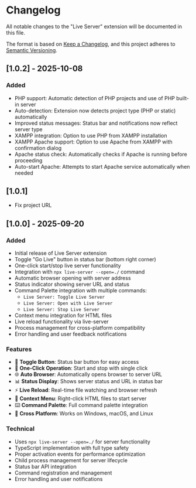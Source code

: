 # Changelog

All notable changes to the "Live Server" extension will be documented in this file.

The format is based on [Keep a Changelog](https://keepachangelog.com/en/1.0.0/),
and this project adheres to [Semantic Versioning](https://semver.org/spec/v2.0.0.html).

## [1.0.2] - 2025-10-08

### Added
- PHP support: Automatic detection of PHP projects and use of PHP built-in server
- Auto-detection: Extension now detects project type (PHP or static) automatically
- Improved status messages: Status bar and notifications now reflect server type
- XAMPP integration: Option to use PHP from XAMPP installation
- XAMPP Apache support: Option to use Apache from XAMPP with confirmation dialog
- Apache status check: Automatically checks if Apache is running before proceeding
- Auto-start Apache: Attempts to start Apache service automatically when needed

## [1.0.1]
- Fix project URL

## [1.0.0] - 2025-09-20

### Added
- Initial release of Live Server extension
- Toggle "Go Live" button in status bar (bottom right corner)
- One-click start/stop live server functionality
- Integration with `npx live-server --open=./` command
- Automatic browser opening with server address
- Status indicator showing server URL and status
- Command Palette integration with multiple commands:
  - `Live Server: Toggle Live Server`
  - `Live Server: Open with Live Server`
  - `Live Server: Stop Live Server`
- Context menu integration for HTML files
- Live reload functionality via live-server
- Process management for cross-platform compatibility
- Error handling and user feedback notifications

### Features
- 🚀 **Toggle Button**: Status bar button for easy access
- 🔄 **One-Click Operation**: Start and stop with single click
- 🌐 **Auto Browser**: Automatically opens browser to server URL
- 📊 **Status Display**: Shows server status and URL in status bar
- ⚡ **Live Reload**: Real-time file watching and browser refresh
- 🎯 **Context Menu**: Right-click HTML files to start server
- ⌨️ **Command Palette**: Full command palette integration
- 🔧 **Cross Platform**: Works on Windows, macOS, and Linux

### Technical
- Uses `npx live-server --open=./` for server functionality
- TypeScript implementation with full type safety
- Proper activation events for performance optimization
- Child process management for server lifecycle
- Status bar API integration
- Command registration and management
- Error handling and user notifications